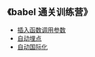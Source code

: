 ## 《babel 通关训练营》

- [插入函数调用参数](./exercise-parameters-insert/src)
- [自动埋点](./exercise-auto-tranck/src/)
- [自动国际化](./exercise-auto-i18n/src/)

